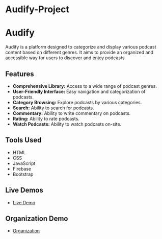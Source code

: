 # Audify-Project

# Audify

Audify is a platform designed to categorize and display various podcast content based on different genres. It aims to provide an organized and accessible way for users to discover and enjoy podcasts.

## Features

- **Comprehensive Library:** Access to a wide range of podcast genres.
- **User-Friendly Interface:** Easy navigation and categorization of podcasts.
- **Category Browsing:** Explore podcasts by various categories.
- **Search:** Ability to search for podcasts.
- **Commentary:** Ability to write commentary on podcasts.
- **Rating:** Ability to rate podcasts.
- **Watch Podcasts:** Ability to watch podcasts on-site.

## Tools Used

- HTML
- CSS
- JavaScript
- Firebase
- Bootstrap

## Live Demos

- [Live Demo ]([https://abedalmajed.github.io/Audify-Project/](https://abdallah-aljbour.github.io/Website-Audify/))

## Organization Demo
- [Organization]([https://github.com/AbedAlmajed/Audify-Project])
